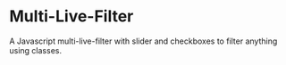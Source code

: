 # Multi-Live-Filter
A Javascript multi-live-filter with slider and checkboxes to filter anything using classes. 
